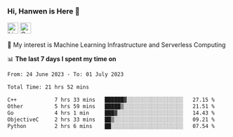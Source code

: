 ### Hi, Hanwen is Here 👋
<p>
	<a href="https://www.linkedin.com/in/liu-hanwen/"><img src="https://img.shields.io/badge/@hanwen-0A66C2?style=flat&logo=LinkedIn&logoColor=white" alt="Linkedin"  height="25px"/></a> 
	<a href="https://scholar.google.com/citations?user=HDF0su0AAAAJ"><img src="https://img.shields.io/badge/scholar-4385FE.svg?&style=plastic&logo=google-scholar&logoColor=white" alt="Google Scholar" height="25px"> </a>
</p>
🌱 My interest is Machine Learning Infrastructure and Serverless Computing

📊 **The last 7 days I spent my time on** 
<!--START_SECTION:waka-->

```txt
From: 24 June 2023 - To: 01 July 2023

Total Time: 21 hrs 52 mins

C++            7 hrs 33 mins   ██████▓░░░░░░░░░░░░░░░░░░   27.15 %
Other          5 hrs 59 mins   █████▒░░░░░░░░░░░░░░░░░░░   21.51 %
Go             4 hrs 1 min     ███▓░░░░░░░░░░░░░░░░░░░░░   14.43 %
ObjectiveC     2 hrs 33 mins   ██▒░░░░░░░░░░░░░░░░░░░░░░   09.21 %
Python         2 hrs 6 mins    ██░░░░░░░░░░░░░░░░░░░░░░░   07.54 %
```

<!--END_SECTION:waka-->


<!--
**david990917/david990917** is a ✨ _special_ ✨ repository because its `README.md` (this file) appears on your GitHub profile.

Here are some ideas to get you started:

- 🔭 I’m currently working on ...
- 🌱 I’m currently learning ...
- 👯 I’m looking to collaborate on ...
- 🤔 I’m looking for help with ...
- 💬 Ask me about ...
- 📫 How to reach me: ...
- 😄 Pronouns: ...
- ⚡ Fun fact: ...
-->
